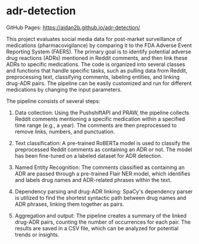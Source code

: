 # adr-detection

GitHub Pages: https://aidan2b.github.io/adr-detection/

This project evaluates social media data for post-market surveillance of medications (pharmacovigilance) by comparing it to the FDA Adverse Event Reporting System (FAERS). The primary goal is to identify potential adverse drug reactions (ADRs) mentioned in Reddit comments, and then link these ADRs to specific medications. The code is organized into several classes and functions that handle specific tasks, such as pulling data from Reddit, preprocessing text, classifying comments, labeling entities, and linking drug-ADR pairs. The pipeline can be easily customized and run for different medications by changing the input parameters.

The pipeline consists of several steps:

1. Data collection: Using the PushshiftAPI and PRAW, the pipeline collects Reddit comments mentioning a specific medication within a specified time range (e.g., a year). The comments are then preprocessed to remove links, numbers, and punctuation.

2. Text classification: A pre-trained RoBERTa model is used to classify the preprocessed Reddit comments as containing an ADR or not. The model has been fine-tuned on a labeled dataset for ADR detection.

3. Named Entity Recognition: The comments classified as containing an ADR are passed through a pre-trained Flair NER model, which identifies and labels drug names and ADR-related phrases within the text.

4. Dependency parsing and drug-ADR linking: SpaCy's dependency parser is utilized to find the shortest syntactic path between drug names and ADR phrases, linking them together as pairs.

5. Aggregation and output: The pipeline creates a summary of the linked drug-ADR pairs, counting the number of occurrences for each pair. The results are saved in a CSV file, which can be analyzed for potential trends or insights.


